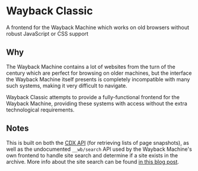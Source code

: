 # Wayback Classic

A frontend for the Wayback Machine which works on old browsers without robust JavaScript or CSS support

## Why

The Wayback Machine contains a lot of websites from the turn of the century which are perfect for browsing on older machines, but the interface the Wayback Machine itself presents is completely incompatible with many such systems, making it very difficult to navigate.

Wayback Classic attempts to provide a fully-functional frontend for the Wayback Machine, providing these systems with access without the extra technological requirements.

## Notes

This is built on both the [CDX API](https://github.com/internetarchive/wayback/tree/master/wayback-cdx-server) (for retrieving lists of page snapshots), as well as the undocumented `__wb/search` API used by the Wayback Machine's own frontend to handle site search and determine if a site exists in the archive. More info about the site search can be found [in this blog post](http://blog.archive.org/2016/10/24/beta-wayback-machine-now-with-site-search/).
